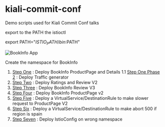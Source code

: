 # kiali-commit-conf
Demo scripts used for Kiali Commit Conf talks


export to the PATH the istioctl


export PATH="$ISTIO_PATH/bin:$PATH"

![BookInfo App](https://istio.io/docs/examples/bookinfo/noistio.svg)

Create the namespace for BookInfo

1. [Step One](step_1) : Deploy BookInfo ProductPage and Details
1.1 [Step One Phase 2](step_1_1) : Deploy Traffic generator
2. [Step Two](step_2) : Deploy Ratings and Review V2
3. [Step Three](step_3) : Deploy BookInfo Review V3
4. [Step Four](step_4) : Deploy BookInfo ProductPage v2
5. [Step Five](step_5) : Deploy a VirtualService/DestinationRule to make slower request to ProductPage V2
6. [Step Six](step_6) : Deploy a VirtualService/DestinationRule to make abort 500 if region is spain
7. [Step Seven](step_7) : Deploy IstioConfig on wrong namespace
